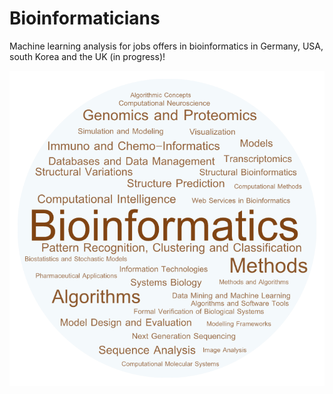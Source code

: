 # Bioinformaticians
Machine learning analysis for jobs offers in bioinformatics in Germany, USA, south Korea and the UK (in progress)!
<p align="center">
  <img src="bioinformatics_img.png">
</p>

